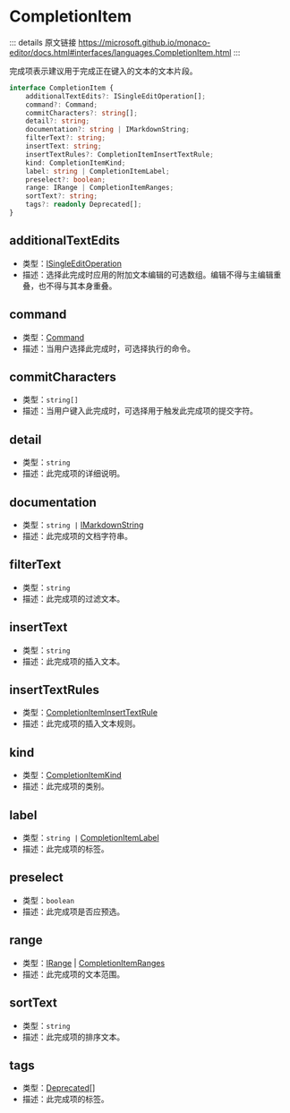 # CompletionItem
        
::: details 原文链接
https://microsoft.github.io/monaco-editor/docs.html#interfaces/languages.CompletionItem.html
:::

完成项表示建议用于完成正在键入的文本的文本片段。

```ts
interface CompletionItem {
    additionalTextEdits?: ISingleEditOperation[];
    command?: Command;
    commitCharacters?: string[];
    detail?: string;
    documentation?: string | IMarkdownString;
    filterText?: string;
    insertText: string;
    insertTextRules?: CompletionItemInsertTextRule;
    kind: CompletionItemKind;
    label: string | CompletionItemLabel;
    preselect?: boolean;
    range: IRange | CompletionItemRanges;
    sortText?: string;
    tags?: readonly Deprecated[];
}
```

## additionalTextEdits
- 类型：[ISingleEditOperation](/api/editor/ISingleEditOperation.md)
- 描述：选择此完成时应用的附加文本编辑的可选数组。编辑不得与主编辑重叠，也不得与其本身重叠。

## command
- 类型：[Command](/api/languages/Command.md)
- 描述：当用户选择此完成时，可选择执行的命令。


## commitCharacters
- 类型：`string[]`
- 描述：当用户键入此完成时，可选择用于触发此完成项的提交字符。


## detail
- 类型：`string`
- 描述：此完成项的详细说明。


## documentation
- 类型：`string |` [IMarkdownString](/api/IMarkdownString.md)
- 描述：此完成项的文档字符串。


## filterText
- 类型：`string`
- 描述：此完成项的过滤文本。


## insertText
- 类型：`string`
- 描述：此完成项的插入文本。


## insertTextRules
- 类型：[CompletionItemInsertTextRule](/api/languages/CompletionItemInsertTextRule.md)
- 描述：此完成项的插入文本规则。


## kind
- 类型：[CompletionItemKind](/api/languages/CompletionItemKind.md)
- 描述：此完成项的类别。


## label
- 类型：`string |` [CompletionItemLabel](/api/languages/CompletionItemLabel.md)
- 描述：此完成项的标签。


## preselect
- 类型：`boolean`
- 描述：此完成项是否应预选。


## range
- 类型：[IRange](/api/IRange.md) | [CompletionItemRanges](/api/languages/CompletionItemRanges.md)
- 描述：此完成项的文本范围。


## sortText
- 类型：`string`
- 描述：此完成项的排序文本。


## tags
- 类型：[Deprecated](/api/languages/CompletionItemTag.md#deprecated)[]
- 描述：此完成项的标签。

